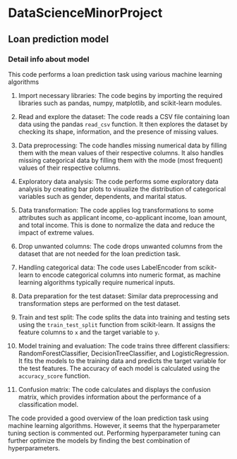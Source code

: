 # DataScienceMinorProject
## Loan prediction model


### Detail info about model

This code performs a loan prediction task using various machine learning algorithms

1. Import necessary libraries: The code begins by importing the required libraries such as pandas, numpy, matplotlib, and scikit-learn modules.

2. Read and explore the dataset: The code reads a CSV file containing loan data using the pandas `read_csv` function. It then explores the dataset by checking its shape, information, and the presence of missing values.

3. Data preprocessing: The code handles missing numerical data by filling them with the mean values of their respective columns. It also handles missing categorical data by filling them with the mode (most frequent) values of their respective columns.

4. Exploratory data analysis: The code performs some exploratory data analysis by creating bar plots to visualize the distribution of categorical variables such as gender, dependents, and marital status.

5. Data transformation: The code applies log transformations to some attributes such as applicant income, co-applicant income, loan amount, and total income. This is done to normalize the data and reduce the impact of extreme values.

6. Drop unwanted columns: The code drops unwanted columns from the dataset that are not needed for the loan prediction task.

7. Handling categorical data: The code uses LabelEncoder from scikit-learn to encode categorical columns into numeric format, as machine learning algorithms typically require numerical inputs.

8. Data preparation for the test dataset: Similar data preprocessing and transformation steps are performed on the test dataset.

9. Train and test split: The code splits the data into training and testing sets using the `train_test_split` function from scikit-learn. It assigns the feature columns to `x` and the target variable to `y`.

10. Model training and evaluation: The code trains three different classifiers: RandomForestClassifier, DecisionTreeClassifier, and LogisticRegression. It fits the models to the training data and predicts the target variable for the test features. The accuracy of each model is calculated using the `accuracy_score` function.

11. Confusion matrix: The code calculates and displays the confusion matrix, which provides information about the performance of a classification model.

The code provided a good overview of the loan prediction task using machine learning algorithms. However, it seems that the hyperparameter tuning section is commented out. Performing hyperparameter tuning can further optimize the models by finding the best combination of hyperparameters.
